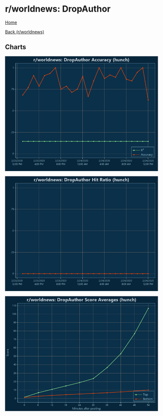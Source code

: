 # r/worldnews: DropAuthor

[Home](../../index.md)

[Back (r/worldnews)](../hunch_worldnews.md)

## Charts

![r/worldnews R² (hunch)](../../images/models/hunch_worldnews_DropAuthor_Accuracy.png "r/worldnews R² (hunch)")

![r/worldnews Hit Ratio (hunch)](../../images/models/hunch_worldnews_DropAuthor_HitRatio.png "r/worldnews Hit Ratio (hunch)")

![r/worldnews Score Averages (hunch)](../../images/models/hunch_worldnews_DropAuthor_Scores.png "r/worldnews Score Averages (hunch)")

